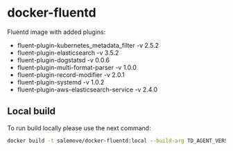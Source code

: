 # docker-fluentd
Fluentd image with added plugins:

* fluent-plugin-kubernetes_metadata_filter -v 2.5.2
* fluent-plugin-elasticsearch -v 3.5.2
* fluent-plugin-dogstatsd -v 0.0.6
* fluent-plugin-multi-format-parser -v 1.0.0
* fluent-plugin-record-modifier -v 2.0.1
* fluent-plugin-systemd -v 1.0.2
* fluent-plugin-aws-elasticsearch-service -v 2.4.0

## Local build 

To run build locally please use the next command:
```bash
docker build -t salemove/docker-fluentd:local --build-arg TD_AGENT_VERSION=3.4.1 .
```
